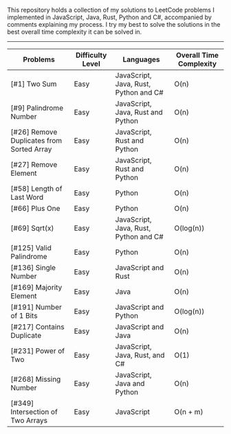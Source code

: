 This repository holds a collection of my solutions to LeetCode problems I implemented in JavaScript, Java, Rust, Python and C#, accompanied by comments explaining my process. I try my best to solve the solutions in the best overall time complexity it can be solved in. 



------------------------------------------------------------------------------------------------------------

Problems | Difficulty Level | Languages | Overall Time Complexity 
--- | --- | --- | ---
[#1] Two Sum | Easy | JavaScript, Java, Rust, Python and C# | O(n) 
[#9] Palindrome Number | Easy | JavaScript, Java, Rust and Python | O(n) 
[#26] Remove Duplicates from Sorted Array | Easy | JavaScript, Rust and Python | O(n) 
[#27] Remove Element | Easy | JavaScript, Rust and Python | O(n) 
[#58] Length of Last Word | Easy | Python | O(n) 
[#66] Plus One | Easy | Python | O(n) 
[#69] Sqrt(x) | Easy | JavaScript, Java, Rust, Python and C# | O(log(n)) 
[#125] Valid Palindrome | Easy | Python | O(n) 
[#136] Single Number | Easy | JavaScript and Rust | O(n)
[#169] Majority Element | Easy | Java | O(n)
[#191] Number of 1 Bits | Easy | JavaScript and Python | O(log(n)) 
[#217] Contains Duplicate | Easy | JavaScript and Java | O(n)
[#231] Power of Two | Easy | JavaScript, Java, Rust, and C# | O(1)
[#268] Missing Number | Easy | JavaScript, Java and Python | O(n)
[#349] Intersection of Two Arrays | Easy | JavaScript | O(n + m)
